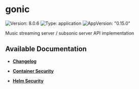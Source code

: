 # gonic

![Version: 8.0.6](https://img.shields.io/badge/Version-8.0.6-informational?style=flat-square) ![Type: application](https://img.shields.io/badge/Type-application-informational?style=flat-square) ![AppVersion: "0.15.0"](https://img.shields.io/badge/AppVersion-"0.15.0"-informational?style=flat-square)

Music streaming server / subsonic server API implementation

## Available Documentation

- [**Changelog**](CHANGELOG)

- [**Container Security**](container-security)

- [**Helm Security**](helm-security)

